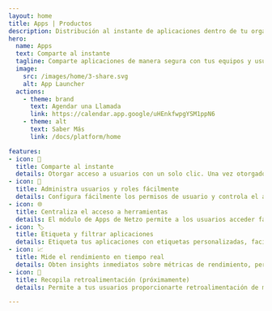 ```yaml
---
layout: home
title: Apps | Productos
description: Distribución al instante de aplicaciones dentro de tu organización, de forma segura.
hero:
  name: Apps
  text: Comparte al instante
  tagline: Comparte aplicaciones de manera segura con tus equipos y usuarios en un solo clic.
  image:
    src: /images/home/3-share.svg
    alt: App Launcher
  actions:
    - theme: brand
      text: Agendar una Llamada
      link: https://calendar.app.google/uHEnkfwpgYSM1ppN6
    - theme: alt
      text: Saber Más
      link: /docs/platform/home

features:
- icon: 🚀
  title: Comparte al instante
  details: Otorgar acceso a usuarios con un solo clic. Una vez otorgado, las aplicaciones aparecen instantáneamente en el panel de Apps de los usuarios.
- icon: 🔑
  title: Administra usuarios y roles fácilmente
  details: Configura fácilmente los permisos de usuario y controla el acceso a tus aplicaciones con precisión.
- icon: 🌐
  title: Centraliza el acceso a herramientas
  details: El módulo de Apps de Netzo permite a los usuarios acceder fácilmente a todas sus aplicaciones desde un solo panel.
- icon: 🏷️
  title: Etiqueta y filtrar aplicaciones
  details: Etiqueta tus aplicaciones con etiquetas personalizadas, facilitando a los usuarios filtrar según sus etiquetas.
- icon: 📈
  title: Mide el rendimiento en tiempo real
  details: Obten insights inmediatos sobre métricas de rendimiento, permitiendote analizar rápidamente y realizar mejoras de manera ágil.
- icon: 📢
  title: Recopila retroalimentación (próximamente)
  details: Permite a tus usuarios proporcionarte retroalimentación de manera directa desde el panel de aplicaciones, contribuyendo a la mejora de la aplicación y ciclos de iteración más agiles.

---
```


<script setup>
import BannerCta from '@theme/components/banners/BannerCta.vue'
import Footer from '@theme/components/Footer.vue'
import locale from '@theme/../../locales/es'
</script>

<section class="mt-32">
  <BannerCta v-bind="locale.home.sectionBannerCta" />

  <!-- <NewsLetter /> -->

  <Footer v-bind="locale.footer" />
</section>


